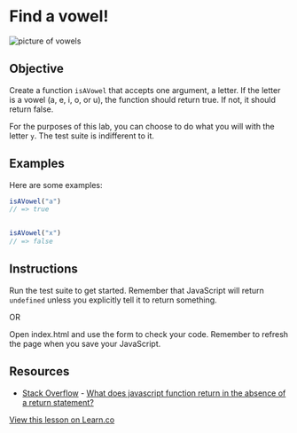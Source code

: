 # Find a vowel!

![picture of vowels](https://s3-us-west-2.amazonaws.com/web-dev-readme-photos/js-vowels/vowels.jpg)

## Objective

Create a function `isAVowel` that accepts one argument, a letter. If the letter is a vowel (a, e, i, o, or u), the function should return true. If not, it should return false.

For the purposes of this lab, you can choose to do what you will with the letter `y`. The test suite is indifferent to it.

## Examples

Here are some examples:

```javascript
isAVowel("a")
// => true


isAVowel("x")
// => false
```

## Instructions

Run the test suite to get started. Remember that JavaScript will return `undefined` unless you explicitly tell it to return something.

OR

Open index.html and use the form to check your code. Remember to refresh the page when you save your JavaScript.

## Resources

* [Stack Overflow](http://stackoverflow.com/) - [What does javascript function return in the absence of a return statement?](http://stackoverflow.com/a/1557759/2890716)

<a href='https://learn.co/lessons/js-vowels' data-visibility='hidden'>View this lesson on Learn.co</a>
